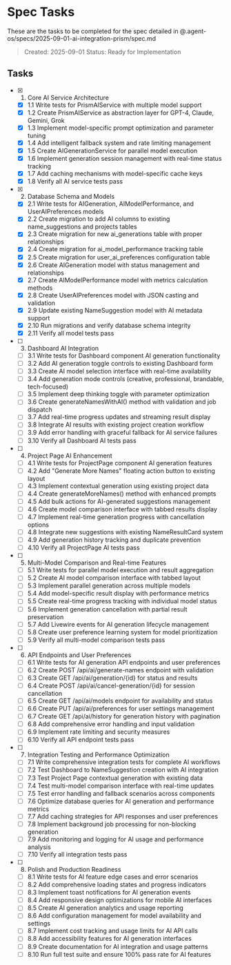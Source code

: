 # Spec Tasks

These are the tasks to be completed for the spec detailed in @.agent-os/specs/2025-09-01-ai-integration-prism/spec.md

> Created: 2025-09-01
> Status: Ready for Implementation

## Tasks

- [x] 1. Core AI Service Architecture
  - [x] 1.1 Write tests for PrismAIService with multiple model support
  - [x] 1.2 Create PrismAIService as abstraction layer for GPT-4, Claude, Gemini, Grok
  - [x] 1.3 Implement model-specific prompt optimization and parameter tuning
  - [x] 1.4 Add intelligent fallback system and rate limiting management
  - [x] 1.5 Create AIGenerationService for parallel model execution
  - [x] 1.6 Implement generation session management with real-time status tracking
  - [x] 1.7 Add caching mechanisms with model-specific cache keys
  - [x] 1.8 Verify all AI service tests pass

- [x] 2. Database Schema and Models
  - [x] 2.1 Write tests for AIGeneration, AIModelPerformance, and UserAIPreferences models
  - [x] 2.2 Create migration to add AI columns to existing name_suggestions and projects tables
  - [x] 2.3 Create migration for new ai_generations table with proper relationships
  - [x] 2.4 Create migration for ai_model_performance tracking table
  - [x] 2.5 Create migration for user_ai_preferences configuration table
  - [x] 2.6 Create AIGeneration model with status management and relationships
  - [x] 2.7 Create AIModelPerformance model with metrics calculation methods
  - [x] 2.8 Create UserAIPreferences model with JSON casting and validation
  - [x] 2.9 Update existing NameSuggestion model with AI metadata support
  - [x] 2.10 Run migrations and verify database schema integrity
  - [x] 2.11 Verify all model tests pass

- [ ] 3. Dashboard AI Integration
  - [ ] 3.1 Write tests for Dashboard component AI generation functionality
  - [ ] 3.2 Add AI generation toggle controls to existing Dashboard form
  - [ ] 3.3 Create AI model selection interface with real-time availability
  - [ ] 3.4 Add generation mode controls (creative, professional, brandable, tech-focused)
  - [ ] 3.5 Implement deep thinking toggle with parameter optimization
  - [ ] 3.6 Create generateNamesWithAI() method with validation and job dispatch
  - [ ] 3.7 Add real-time progress updates and streaming result display
  - [ ] 3.8 Integrate AI results with existing project creation workflow
  - [ ] 3.9 Add error handling with graceful fallback for AI service failures
  - [ ] 3.10 Verify all Dashboard AI tests pass

- [ ] 4. Project Page AI Enhancement
  - [ ] 4.1 Write tests for ProjectPage component AI generation features
  - [ ] 4.2 Add "Generate More Names" floating action button to existing layout
  - [ ] 4.3 Implement contextual generation using existing project data
  - [ ] 4.4 Create generateMoreNames() method with enhanced prompts
  - [ ] 4.5 Add bulk actions for AI-generated suggestions management
  - [ ] 4.6 Create model comparison interface with tabbed results display
  - [ ] 4.7 Implement real-time generation progress with cancellation options
  - [ ] 4.8 Integrate new suggestions with existing NameResultCard system
  - [ ] 4.9 Add generation history tracking and duplicate prevention
  - [ ] 4.10 Verify all ProjectPage AI tests pass

- [ ] 5. Multi-Model Comparison and Real-time Features
  - [ ] 5.1 Write tests for parallel model execution and result aggregation
  - [ ] 5.2 Create AI model comparison interface with tabbed layout
  - [ ] 5.3 Implement parallel generation across multiple models
  - [ ] 5.4 Add model-specific result display with performance metrics
  - [ ] 5.5 Create real-time progress tracking with individual model status
  - [ ] 5.6 Implement generation cancellation with partial result preservation
  - [ ] 5.7 Add Livewire events for AI generation lifecycle management
  - [ ] 5.8 Create user preference learning system for model prioritization
  - [ ] 5.9 Verify all multi-model comparison tests pass

- [ ] 6. API Endpoints and User Preferences
  - [ ] 6.1 Write tests for AI generation API endpoints and user preferences
  - [ ] 6.2 Create POST /api/ai/generate-names endpoint with validation
  - [ ] 6.3 Create GET /api/ai/generation/{id} for status and results
  - [ ] 6.4 Create POST /api/ai/cancel-generation/{id} for session cancellation
  - [ ] 6.5 Create GET /api/ai/models endpoint for availability and status
  - [ ] 6.6 Create PUT /api/ai/preferences for user settings management
  - [ ] 6.7 Create GET /api/ai/history for generation history with pagination
  - [ ] 6.8 Add comprehensive error handling and input validation
  - [ ] 6.9 Implement rate limiting and security measures
  - [ ] 6.10 Verify all API endpoint tests pass

- [ ] 7. Integration Testing and Performance Optimization
  - [ ] 7.1 Write comprehensive integration tests for complete AI workflows
  - [ ] 7.2 Test Dashboard to NameSuggestion creation with AI integration
  - [ ] 7.3 Test Project Page contextual generation with existing data
  - [ ] 7.4 Test multi-model comparison interface with real-time updates
  - [ ] 7.5 Test error handling and fallback scenarios across components
  - [ ] 7.6 Optimize database queries for AI generation and performance metrics
  - [ ] 7.7 Add caching strategies for API responses and user preferences
  - [ ] 7.8 Implement background job processing for non-blocking generation
  - [ ] 7.9 Add monitoring and logging for AI usage and performance analysis
  - [ ] 7.10 Verify all integration tests pass

- [ ] 8. Polish and Production Readiness
  - [ ] 8.1 Write tests for AI feature edge cases and error scenarios
  - [ ] 8.2 Add comprehensive loading states and progress indicators
  - [ ] 8.3 Implement toast notifications for AI generation events
  - [ ] 8.4 Add responsive design optimizations for mobile AI interfaces
  - [ ] 8.5 Create AI generation analytics and usage reporting
  - [ ] 8.6 Add configuration management for model availability and settings
  - [ ] 8.7 Implement cost tracking and usage limits for AI API calls
  - [ ] 8.8 Add accessibility features for AI generation interfaces
  - [ ] 8.9 Create documentation for AI integration and usage patterns
  - [ ] 8.10 Run full test suite and ensure 100% pass rate for AI features